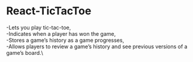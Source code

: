 # React-TicTacToe

-Lets you play tic-tac-toe,\
-Indicates when a player has won the game,\
-Stores a game’s history as a game progresses,\
-Allows players to review a game’s history and see previous versions of a game’s board.\
